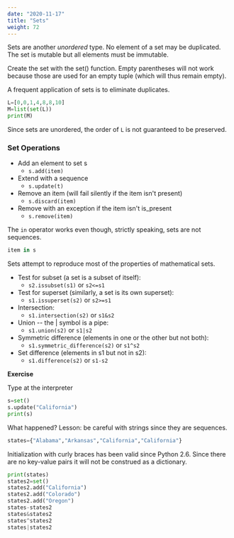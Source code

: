 ```yaml
---
date: "2020-11-17"
title: "Sets"
weight: 72
---
```


Sets are another _unordered_ type.  No element of a set may be duplicated.  The set is mutable but all elements must be immutable.

Create the set with the set() function.  Empty parentheses will not work because those are used for an empty tuple (which will thus remain empty).

A frequent application of sets is to eliminate duplicates.

```python
L=[0,0,1,4,8,8,10]
M=list(set(L))
print(M)
```

Since sets are unordered, the order of `L` is not guaranteed to be preserved.

### Set Operations

* Add an element to set s
  * `s.add(item)`
* Extend with a sequence 
  * `s.update(t)`
* Remove an item (will fail silently if the item isn't present)
  * `s.discard(item)`
* Remove with an exception if the item isn't is_present 
  * `s.remove(item)`

The `in` operator works even though, strictly speaking, sets are not sequences.

```python
item in s
```

Sets attempt to reproduce most of the properties of mathematical sets.  

* Test for subset (a set is a subset of itself):
  * `s2.issubset(s1)` or `s2<=s1`
* Test for superset (similarly, a set is its own superset):
  * `s1.issuperset(s2)` or `s2>=s1`
* Intersection:
  * `s1.intersection(s2)` or `s1&s2`
* Union -- the | symbol is a pipe:
  * `s1.union(s2)` or `s1|s2`
* Symmetric difference (elements in one or the other but not both):
  * `s1.symmetric_difference(s2)` or `s1^s2`
* Set difference (elements in s1 but not in s2):
  * `s1.difference(s2)` or `s1-s2`

**Exercise**

Type at the interpreter 

```python
s=set()
s.update("California")
print(s)
```

What happened?  Lesson: be careful with strings since they are sequences.

```python
states={"Alabama","Arkansas","California","California"}
```

Initialization with curly braces has been valid since Python 2.6.  Since there are no key-value pairs it will not be construed as a dictionary.

```python
print(states)
states2=set()
states2.add("California")
states2.add("Colorado")
states2.add("Oregon")
states-states2
states&states2
states^states2
states|states2
```
